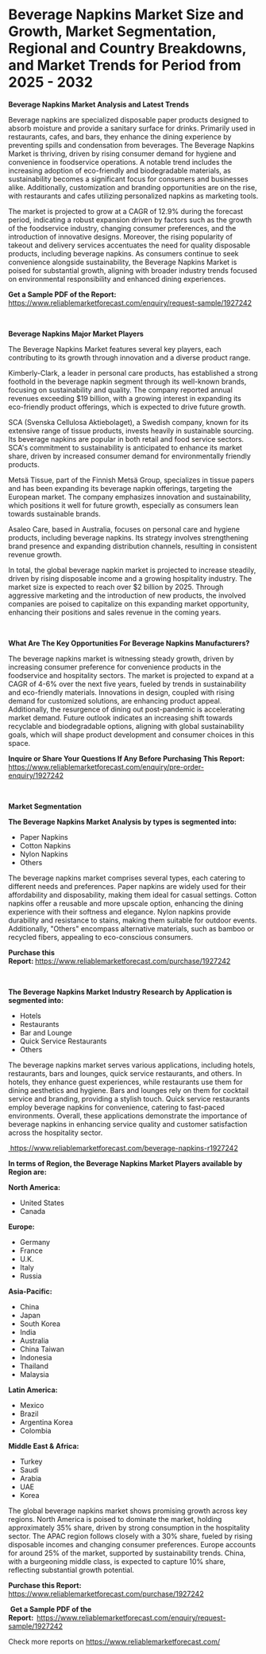<p><h1>Beverage Napkins Market Size and Growth, Market Segmentation, Regional and Country Breakdowns, and Market Trends for Period from 2025 -  2032</h1></p><p><strong>Beverage Napkins Market Analysis and Latest Trends</strong></p>
<p><p>Beverage napkins are specialized disposable paper products designed to absorb moisture and provide a sanitary surface for drinks. Primarily used in restaurants, cafes, and bars, they enhance the dining experience by preventing spills and condensation from beverages. The Beverage Napkins Market is thriving, driven by rising consumer demand for hygiene and convenience in foodservice operations. A notable trend includes the increasing adoption of eco-friendly and biodegradable materials, as sustainability becomes a significant focus for consumers and businesses alike. Additionally, customization and branding opportunities are on the rise, with restaurants and cafes utilizing personalized napkins as marketing tools.</p><p>The market is projected to grow at a CAGR of 12.9% during the forecast period, indicating a robust expansion driven by factors such as the growth of the foodservice industry, changing consumer preferences, and the introduction of innovative designs. Moreover, the rising popularity of takeout and delivery services accentuates the need for quality disposable products, including beverage napkins. As consumers continue to seek convenience alongside sustainability, the Beverage Napkins Market is poised for substantial growth, aligning with broader industry trends focused on environmental responsibility and enhanced dining experiences.</p></p>
<p><strong>Get a Sample PDF of the Report:&nbsp;</strong> <a href="https://www.reliablemarketforecast.com/enquiry/request-sample/1927242?utm_campaign=1899&utm_medium=2&utm_source=Github&utm_content=ia&utm_term=15012025&utm_id=beverage-napkins">https://www.reliablemarketforecast.com/enquiry/request-sample/1927242</a></p>
<p>&nbsp;</p>
<p><strong>Beverage Napkins Major Market Players</strong></p>
<p><p>The Beverage Napkins Market features several key players, each contributing to its growth through innovation and a diverse product range. </p><p>Kimberly-Clark, a leader in personal care products, has established a strong foothold in the beverage napkin segment through its well-known brands, focusing on sustainability and quality. The company reported annual revenues exceeding $19 billion, with a growing interest in expanding its eco-friendly product offerings, which is expected to drive future growth.</p><p>SCA (Svenska Cellulosa Aktiebolaget), a Swedish company, known for its extensive range of tissue products, invests heavily in sustainable sourcing. Its beverage napkins are popular in both retail and food service sectors. SCA's commitment to sustainability is anticipated to enhance its market share, driven by increased consumer demand for environmentally friendly products.</p><p>Metsä Tissue, part of the Finnish Metsä Group, specializes in tissue papers and has been expanding its beverage napkin offerings, targeting the European market. The company emphasizes innovation and sustainability, which positions it well for future growth, especially as consumers lean towards sustainable brands.</p><p>Asaleo Care, based in Australia, focuses on personal care and hygiene products, including beverage napkins. Its strategy involves strengthening brand presence and expanding distribution channels, resulting in consistent revenue growth.</p><p>In total, the global beverage napkin market is projected to increase steadily, driven by rising disposable income and a growing hospitality industry. The market size is expected to reach over $2 billion by 2025. Through aggressive marketing and the introduction of new products, the involved companies are poised to capitalize on this expanding market opportunity, enhancing their positions and sales revenue in the coming years.</p></p>
<p>&nbsp;</p>
<p><strong>What Are The Key Opportunities For Beverage Napkins Manufacturers?</strong></p>
<p><p>The beverage napkins market is witnessing steady growth, driven by increasing consumer preference for convenience products in the foodservice and hospitality sectors. The market is projected to expand at a CAGR of 4-6% over the next five years, fueled by trends in sustainability and eco-friendly materials. Innovations in design, coupled with rising demand for customized solutions, are enhancing product appeal. Additionally, the resurgence of dining out post-pandemic is accelerating market demand. Future outlook indicates an increasing shift towards recyclable and biodegradable options, aligning with global sustainability goals, which will shape product development and consumer choices in this space.</p></p>
<p><strong>Inquire or Share Your Questions If Any Before Purchasing This Report:</strong> <a href="https://www.reliablemarketforecast.com/enquiry/pre-order-enquiry/1927242?utm_campaign=1899&utm_medium=2&utm_source=Github&utm_content=ia&utm_term=15012025&utm_id=beverage-napkins">https://www.reliablemarketforecast.com/enquiry/pre-order-enquiry/1927242</a></p>
<p>&nbsp;</p>
<p><strong>Market Segmentation</strong></p>
<p><strong>The Beverage Napkins Market Analysis by types is segmented into:</strong></p>
<p><ul><li>Paper Napkins</li><li>Cotton Napkins</li><li>Nylon Napkins</li><li>Others</li></ul></p>
<p><p>The beverage napkins market comprises several types, each catering to different needs and preferences. Paper napkins are widely used for their affordability and disposability, making them ideal for casual settings. Cotton napkins offer a reusable and more upscale option, enhancing the dining experience with their softness and elegance. Nylon napkins provide durability and resistance to stains, making them suitable for outdoor events. Additionally, "Others" encompass alternative materials, such as bamboo or recycled fibers, appealing to eco-conscious consumers.</p></p>
<p><strong>Purchase this Report:&nbsp;</strong><a href="https://www.reliablemarketforecast.com/purchase/1927242?utm_campaign=1899&utm_medium=2&utm_source=Github&utm_content=ia&utm_term=15012025&utm_id=beverage-napkins">https://www.reliablemarketforecast.com/purchase/1927242</a></p>
<p>&nbsp;</p>
<p><strong>The Beverage Napkins Market Industry Research by Application is segmented into:</strong></p>
<p><ul><li>Hotels</li><li>Restaurants</li><li>Bar and Lounge</li><li>Quick Service Restaurants</li><li>Others</li></ul></p>
<p><p>The beverage napkins market serves various applications, including hotels, restaurants, bars and lounges, quick service restaurants, and others. In hotels, they enhance guest experiences, while restaurants use them for dining aesthetics and hygiene. Bars and lounges rely on them for cocktail service and branding, providing a stylish touch. Quick service restaurants employ beverage napkins for convenience, catering to fast-paced environments. Overall, these applications demonstrate the importance of beverage napkins in enhancing service quality and customer satisfaction across the hospitality sector.</p></p>
<p><a href="https://www.reliablemarketforecast.com/beverage-napkins-r1927242?utm_campaign=1899&utm_medium=2&utm_source=Github&utm_content=ia&utm_term=15012025&utm_id=beverage-napkins">&nbsp;https://www.reliablemarketforecast.com/beverage-napkins-r1927242</a></p>
<p><strong>In terms of Region, the Beverage Napkins Market Players available by Region are:</strong></p>
<p>
    <p> <strong> North America: </strong>
        <ul>
            <li>United States</li>
            <li>Canada</li>
        </ul>
        </p> 
    <p> <strong> Europe: </strong>
        <ul>
            <li>Germany</li>
            <li>France</li>
            <li>U.K.</li>
            <li>Italy</li>
            <li>Russia</li>
        </ul>
        </p> 
    <p> <strong> Asia-Pacific: </strong>
        <ul>
            <li>China</li>
            <li>Japan</li>
            <li>South Korea</li>
            <li>India</li>
            <li>Australia</li>
            <li>China Taiwan</li>
            <li>Indonesia</li>
            <li>Thailand</li>
            <li>Malaysia</li>
        </ul>
        </p> 
    <p> <strong> Latin America: </strong>
        <ul>
            <li>Mexico</li>
            <li>Brazil</li>
            <li>Argentina Korea</li>
            <li>Colombia</li>
        </ul>
        </p> 
    <p> <strong> Middle East & Africa: </strong>
        <ul>
            <li>Turkey</li>
            <li>Saudi</li>
            <li>Arabia</li>
            <li>UAE</li>
            <li>Korea</li>
        </ul>
    </p>
    </p>
<p><p>The global beverage napkins market shows promising growth across key regions. North America is poised to dominate the market, holding approximately 35% share, driven by strong consumption in the hospitality sector. The APAC region follows closely with a 30% share, fueled by rising disposable incomes and changing consumer preferences. Europe accounts for around 25% of the market, supported by sustainability trends. China, with a burgeoning middle class, is expected to capture 10% share, reflecting substantial growth potential.</p></p>
<p><strong>Purchase this Report: </strong><a href="https://www.reliablemarketforecast.com/purchase/1927242?utm_campaign=1899&utm_medium=2&utm_source=Github&utm_content=ia&utm_term=15012025&utm_id=beverage-napkins">https://www.reliablemarketforecast.com/purchase/1927242</a></p>
<p>&nbsp;<strong>Get a Sample PDF of the Report:&nbsp;&nbsp;</strong><a href="https://www.reliablemarketforecast.com/enquiry/request-sample/1927242?utm_campaign=1899&utm_medium=2&utm_source=Github&utm_content=ia&utm_term=15012025&utm_id=beverage-napkins">https://www.reliablemarketforecast.com/enquiry/request-sample/1927242</a></p>
<p><strong></strong></p>
<p>Check more reports on <a href="https://www.reliablemarketforecast.com/?utm_campaign=1899&utm_medium=2&utm_source=Github&utm_content=ia&utm_term=15012025&utm_id=beverage-napkins">https://www.reliablemarketforecast.com/</a></p>